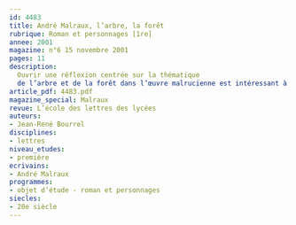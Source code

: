 ```yaml
---
id: 4483
title: André Malraux, l’arbre, la forêt
rubrique: Roman et personnages [1re]
annee: 2001
magazine: n°6 15 novembre 2001
pages: 11
description: 
  Ouvrir une réflexion centrée sur la thématique
  de l’arbre et de la forêt dans l’œuvre malrucienne est intéressant à plus d’un titre : cette thématique évolue en effet entre les premiers écrits et les œuvres finales ; elle induit de ce fait une relation aux éléments naturels qui s’est à la fois enrichie et modifiée en fonction des interrogations majeures soulevées par Malraux ; elle porte enfin un certain éclairage sur le laboratoire intérieur où s’élabore le travail même d’une écriture. Étudier la place et le statut de l’arbre et de la forêt dans le corpus du texte relève ainsi, pour reprendre le vocabulaire de Malraux, d’une « esquisse d’une psychologie » de la création littéraire.
article_pdf: 4483.pdf
magazine_special: Malraux
revue: L’école des lettres des lycées
auteurs:
- Jean-René Bourrel
disciplines:
- lettres
niveau_etudes:
- première
ecrivains:
- André Malraux
programmes:
- objet d’étude - roman et personnages
siecles:
- 20e siècle
---
```

